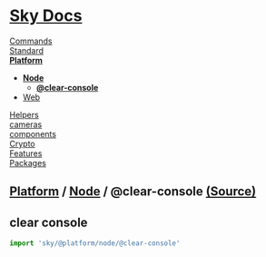 <!--- This @clear-console was auto-generated using "npx sky readme" --> 

# [Sky Docs](../../../README.md)

[Commands](..%2F..%2F..%2F%5Fcommands%2FREADME.md)   
[Standard](..%2F..%2F..%2Fstandard%2FREADME.md)   
**[Platform](..%2F..%2F..%2Fplatform%2FREADME.md)**   
* **[Node](..%2F..%2F..%2Fplatform%2Fnode%2FREADME.md)**  
   * **[@clear-console](..%2F..%2F..%2Fplatform%2Fnode%2F%40clear-console%2FREADME.md)**
* [Web](..%2F..%2F..%2Fplatform%2Fweb%2FREADME.md)
  
[Helpers](..%2F..%2F..%2Fhelpers%2FREADME.md)   
[cameras](..%2F..%2F..%2Fcameras%2FREADME.md)   
[components](..%2F..%2F..%2Fcomponents%2FREADME.md)   
[Crypto](..%2F..%2F..%2Fcrypto%2FREADME.md)   
[Features](..%2F..%2F..%2Ffeatures%2FREADME.md)   
[Packages](..%2F..%2F..%2Fpkgs%2FREADME.md)   

## [Platform](..%2F..%2F..%2Fplatform%2FREADME.md) / [Node](..%2F..%2F..%2Fplatform%2Fnode%2FREADME.md) / @clear-console [(Source)](..%2F..%2F..%2Fplatform%2Fnode%2F%40clear-console%2F)

  
## clear console

```ts
import 'sky/@platform/node/@clear-console'

```